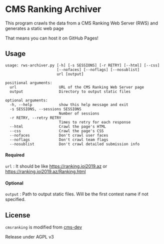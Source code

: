 # CMS Ranking Archiver

This program crawls the data from a CMS Ranking Web Server (RWS) and generates a static web page

That means you can host it on GitHub Pages!

## Usage

```
usage: rws-archiver.py [-h] [-s SESSIONS] [-r RETRY] [--html] [--css]
                       [--nofaces] [--noflags] [--nosublist]
                       url [output]

positional arguments:
  url                   URL of the CMS Ranking Web Server page
  output                Directory to output static files

optional arguments:
  -h, --help            show this help message and exit
  -s SESSIONS, --sessions SESSIONS
                        Number of sessions
  -r RETRY, --retry RETRY
                        Times to retry for each response
  --html                Crawl the page's HTML
  --css                 Crawl the page's CSS
  --nofaces             Don't crawl user faces
  --noflags             Don't crawl team flags
  --nosublist           Don't crawl detailed submission info
```

#### Required

`url` : It should be like https://ranking.ioi2019.az or https://ranking.ioi2019.az/Ranking.html

#### Optional

`output` : Path to output static files. Will be the first contest name if not specified.

## License

`cmsranking` is modified from [cms-dev](https://github.com/cms-dev/cms/tree/master/cmsranking/static)

Release under AGPL v3